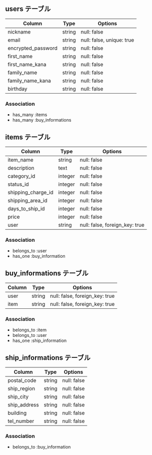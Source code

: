 
## users テーブル

| Column             | Type   | Options                   |
| ------------------ | ------ | ------------------------- |
| nickname           | string | null: false               |
| email              | string | null: false, unique: true |
| encrypted_password | string | null: false               |
| first_name         | string | null: false               |
| first_name_kana    | string | null: false               |
| family_name        | string | null: false               |
| family_name_kana   | string | null: false               |
| birthday           | string | null: false               |

### Association

- has_many :items
- has_many :buy_informations

## items テーブル

| Column             | Type    | Options                        |
| ------------------ | ------- | ------------------------------ |
| item_name          | string  | null: false                    |
| description        | text    | null: false                    |
| category_id        | integer | null: false                    |
| status_id          | integer | null: false                    |
| shipping_charge_id | integer | null: false                    |
| shipping_area_id   | integer | null: false                    |
| days_to_ship_id    | integer | null: false                    |
| price              | integer | null: false                    |
| user               | string  | null: false, foreign_key: true |

### Association

- belongs_to :user
- has_one    :buy_information


## buy_informations テーブル

| Column   | Type   | Options                        |
| -------- | ------ | ------------------------------ |
| user     | string | null: false, foreign_key: true |
| item     | string | null: false, foreign_key: true |

### Association

- belongs_to :item
- belongs_to :user
- has_one    :ship_information


## ship_informations テーブル

| Column       | Type    | Options     |
| ------------ | ------- | ----------- |
| postal_code  | string  | null: false |
| ship_region  | string  | null: false |
| ship_city    | string  | null: false |
| ship_address | string  | null: false |
| building     | string  | null: false |
| tel_number   | string  | null: false |

### Association

- belongs_to :buy_information
